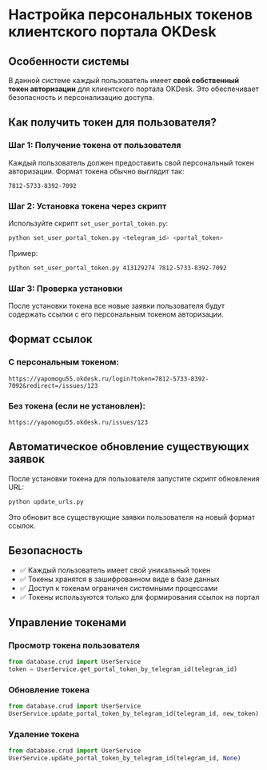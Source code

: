 # Настройка персональных токенов клиентского портала OKDesk

## Особенности системы

В данной системе каждый пользователь имеет **свой собственный токен авторизации** для клиентского портала OKDesk. Это обеспечивает безопасность и персонализацию доступа.

## Как получить токен для пользователя?

### Шаг 1: Получение токена от пользователя
Каждый пользователь должен предоставить свой персональный токен авторизации. Формат токена обычно выглядит так:
```
7812-5733-8392-7092
```

### Шаг 2: Установка токена через скрипт
Используйте скрипт `set_user_portal_token.py`:

```bash
python set_user_portal_token.py <telegram_id> <portal_token>
```

Пример:
```bash
python set_user_portal_token.py 413129274 7812-5733-8392-7092
```

### Шаг 3: Проверка установки
После установки токена все новые заявки пользователя будут содержать ссылки с его персональным токеном авторизации.

## Формат ссылок

### С персональным токеном:
```
https://yapomogu55.okdesk.ru/login?token=7812-5733-8392-7092&redirect=/issues/123
```

### Без токена (если не установлен):
```
https://yapomogu55.okdesk.ru/issues/123
```

## Автоматическое обновление существующих заявок

После установки токена для пользователя запустите скрипт обновления URL:

```bash
python update_urls.py
```

Это обновит все существующие заявки пользователя на новый формат ссылок.

## Безопасность

- ✅ Каждый пользователь имеет свой уникальный токен
- ✅ Токены хранятся в зашифрованном виде в базе данных
- ✅ Доступ к токенам ограничен системными процессами
- ✅ Токены используются только для формирования ссылок на портал

## Управление токенами

### Просмотр токена пользователя
```python
from database.crud import UserService
token = UserService.get_portal_token_by_telegram_id(telegram_id)
```

### Обновление токена
```python
from database.crud import UserService
UserService.update_portal_token_by_telegram_id(telegram_id, new_token)
```

### Удаление токена
```python
from database.crud import UserService
UserService.update_portal_token_by_telegram_id(telegram_id, None)
```